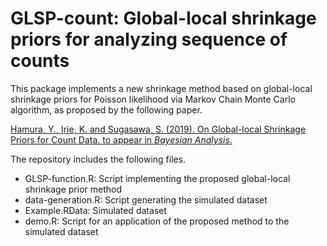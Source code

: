 # GLSP-count: Global-local shrinkage priors for analyzing sequence of counts
This package implements a new shrinkage method based on global-local shrinkage priors for Poisson likelihood via Markov Chain Monte Carlo algorithm, as proposed by the following paper.

[Hamura, Y., Irie, K. and Sugasawa, S. (2019). On Global-local Shrinkage Priors for Count Data. to appear in *Bayesian Analysis*.](https://arxiv.org/abs/1907.01333)

The repository includes the following files.

* GLSP-function.R: Script implementing the proposed global-local shrinkage prior method 
* data-generation.R: Script generating the simulated dataset
* Example.RData: Simulated dataset 
* demo.R: Script for an application of the proposed method to the simulated dataset
